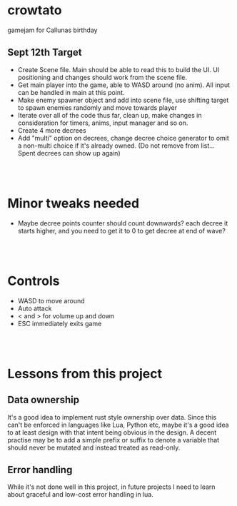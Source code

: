 # crowtato
gamejam for Callunas birthday


## Sept 12th Target
- Create Scene file. Main should be able to read this to build the UI. UI positioning and changes should work from the scene file.
- Get main player into the game, able to WASD around (no anim). All input can be handled in main at this point.
- Make enemy spawner object and add into scene file, use shifting target to spawn enemies randomly and move towards player
- Iterate over all of the code thus far, clean up, make changes in consideration for timers, anims, input manager and so on.
- Create 4 more decrees
- Add "multi" option on decrees, change decree choice generator to omit a non-multi choice if it's already owned. (Do not remove from list... Spent decrees can show up again)

<br><br>

# Minor tweaks needed
- Maybe decree points counter should count downwards? each decree it starts higher, and you need to get it to 0 to get decree at end of wave?

<br><br>

# Controls
- WASD to move around
- Auto attack
- < and > for volume up and down
- ESC immediately exits game

<br><br>

# Lessons from this project

## Data ownership
It's a good idea to implement rust style ownership over data. Since this can't be enforced in languages like Lua, Python etc, maybe it's a good idea to at least design with that intent being obvious in the design. A decent practise may be to add a simple prefix or suffix to denote a variable that should never be mutated and instead treated as read-only.
<br>

## Error handling
While it's not done well in this project, in future projects I need to learn about graceful and low-cost error handling in lua. 
